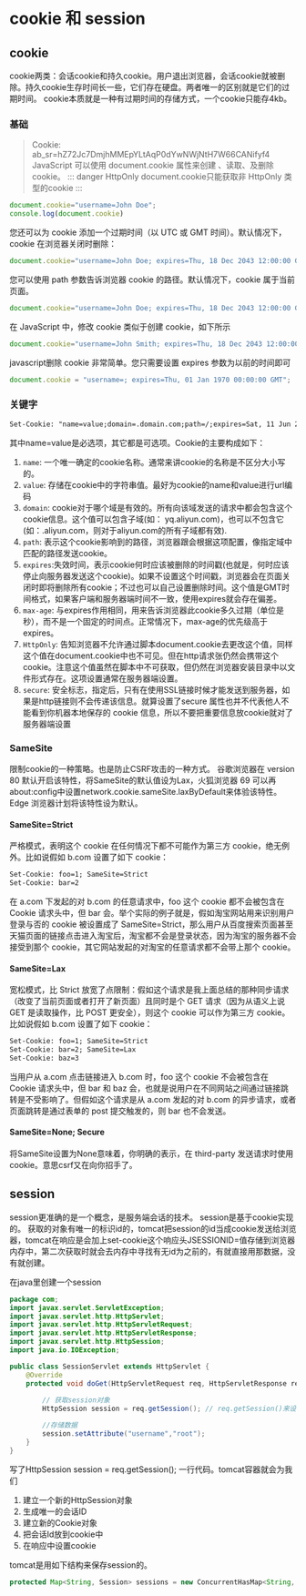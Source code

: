 # cookie 和 session

<ClientOnly>
  <MTA/>
</ClientOnly>


## cookie
cookie两类：会话cookie和持久cookie。用户退出浏览器，会话cookie就被删除。持久cookie生存时间长一些，它们存在硬盘。两者唯一的区别就是它们的过期时间。
cookie本质就是一种有过期时间的存储方式，一个cookie只能存4kb。
### 基础
> Cookie: ab_sr=hZ72Jc7DmjhMMEpYLtAqP0dYwNWjNtH7W66CANifyf4
JavaScript 可以使用 document.cookie 属性来创建 、读取、及删除 cookie。
::: danger HttpOnly
document.cookie只能获取非 HttpOnly 类型的cookie
:::
```js
document.cookie="username=John Doe";
console.log(document.cookie)
```
您还可以为 cookie 添加一个过期时间（以 UTC 或 GMT 时间）。默认情况下，cookie 在浏览器关闭时删除：
```js
document.cookie="username=John Doe; expires=Thu, 18 Dec 2043 12:00:00 GMT";
```
您可以使用 path 参数告诉浏览器 cookie 的路径。默认情况下，cookie 属于当前页面。
```js
document.cookie="username=John Doe; expires=Thu, 18 Dec 2043 12:00:00 GMT; path=/";
```
在 JavaScript 中，修改 cookie 类似于创建 cookie，如下所示
```js
document.cookie="username=John Smith; expires=Thu, 18 Dec 2043 12:00:00 GMT; path=/";
```
javascript删除 cookie 非常简单。您只需要设置 expires 参数为以前的时间即可
```js
document.cookie = "username=; expires=Thu, 01 Jan 1970 00:00:00 GMT";
```
### 关键字
```txt
Set-Cookie: "name=value;domain=.domain.com;path=/;expires=Sat, 11 Jun 2016 11:29:42 GMT;HttpOnly;secure"
```
其中name=value是必选项，其它都是可选项。Cookie的主要构成如下：
1. `name`: 一个唯一确定的cookie名称。通常来讲cookie的名称是不区分大小写的。
2. `value`: 存储在cookie中的字符串值。最好为cookie的name和value进行url编码
3. `domain`: cookie对于哪个域是有效的。所有向该域发送的请求中都会包含这个cookie信息。这个值可以包含子域(如：
yq.aliyun.com)，也可以不包含它(如：.aliyun.com，则对于aliyun.com的所有子域都有效).
4. `path`: 表示这个cookie影响到的路径，浏览器跟会根据这项配置，像指定域中匹配的路径发送cookie。
5. `expires`:失效时间，表示cookie何时应该被删除的时间戳(也就是，何时应该停止向服务器发送这个cookie)。如果不设置这个时间戳，浏览器会在页面关闭时即将删除所有cookie；不过也可以自己设置删除时间。这个值是GMT时间格式，如果客户端和服务器端时间不一致，使用expires就会存在偏差。
6. `max-age`: 与expires作用相同，用来告诉浏览器此cookie多久过期（单位是秒），而不是一个固定的时间点。正常情况下，max-age的优先级高于expires。
7. `HttpOnly`: 告知浏览器不允许通过脚本document.cookie去更改这个值，同样这个值在document.cookie中也不可见。但在http请求张仍然会携带这个cookie。注意这个值虽然在脚本中不可获取，但仍然在浏览器安装目录中以文件形式存在。这项设置通常在服务器端设置。
8. `secure`: 安全标志，指定后，只有在使用SSL链接时候才能发送到服务器，如果是http链接则不会传递该信息。就算设置了secure 属性也并不代表他人不能看到你机器本地保存的 cookie 信息，所以不要把重要信息放cookie就对了服务器端设置


### SameSite
限制cookie的一种策略。也是防止CSRF攻击的一种方式。
谷歌浏览器在 version 80 默认开启该特性，将SameSite的默认值设为Lax，火狐浏览器 69 可以再about:config中设置network.cookie.sameSite.laxByDefault来体验该特性。Edge 浏览器计划将该特性设为默认。
#### SameSite=Strict
严格模式，表明这个 cookie 在任何情况下都不可能作为第三方 cookie，绝无例外。比如说假如 b.com 设置了如下 cookie：
```txt
Set-Cookie: foo=1; SameSite=Strict
Set-Cookie: bar=2
```
在 a.com 下发起的对 b.com 的任意请求中，foo 这个 cookie 都不会被包含在 Cookie 请求头中，但 bar 会。举个实际的例子就是，假如淘宝网站用来识别用户登录与否的 cookie 被设置成了 SameSite=Strict，那么用户从百度搜索页面甚至天猫页面的链接点击进入淘宝后，淘宝都不会是登录状态，因为淘宝的服务器不会接受到那个 cookie，其它网站发起的对淘宝的任意请求都不会带上那个 cookie。

#### SameSite=Lax
宽松模式，比 Strict 放宽了点限制：假如这个请求是我上面总结的那种同步请求（改变了当前页面或者打开了新页面）且同时是个 GET 请求（因为从语义上说 GET 是读取操作，比 POST 更安全），则这个 cookie 可以作为第三方 cookie。比如说假如 b.com 设置了如下 cookie：
```txt
Set-Cookie: foo=1; SameSite=Strict
Set-Cookie: bar=2; SameSite=Lax
Set-Cookie: baz=3
```
当用户从 a.com 点击链接进入 b.com 时，foo 这个 cookie 不会被包含在 Cookie 请求头中，但 bar 和 baz 会，也就是说用户在不同网站之间通过链接跳转是不受影响了。但假如这个请求是从 a.com 发起的对 b.com 的异步请求，或者页面跳转是通过表单的 post 提交触发的，则 bar 也不会发送。

#### SameSite=None; Secure
将SameSite设置为None意味着，你明确的表示，在 third-party 发送请求时使用 cookie。意思csrf又在向你招手了。

## session
session更准确的是一个概念，是服务端会话的技术。
session是基于cookie实现的。
获取的对象有唯一的标识id的，tomcat把session的id当成cookie发送给浏览器，tomcat在响应是会加上set-cookie这个响应头JSESSIONID=值存储到浏览器内存中，第二次获取时就会去内存中寻找有无id为之前的，有就直接用那数据，没有就创建。

在java里创建一个session

```java
package com;
import javax.servlet.ServletException;
import javax.servlet.http.HttpServlet;
import javax.servlet.http.HttpServletRequest;
import javax.servlet.http.HttpServletResponse;
import javax.servlet.http.HttpSession;
import java.io.IOException;

public class SessionServlet extends HttpServlet {
    @Override
    protected void doGet(HttpServletRequest req, HttpServletResponse resp) throws ServletException, IOException {
        
        // 获取session对象
        HttpSession session = req.getSession(); // req.getSession()来设置cookie，那么cookie的名字为JSESSIONID，值为会话id,也就是session id。

        //存储数据
        session.setAttribute("username","root");
    }
}
```

写了HttpSession session = req.getSession(); 一行代码。tomcat容器就会为我们
1. 建立一个新的HttpSession对象
2. 生成唯一的会话ID
3. 建立新的Cookie对象
4. 把会话Id放到cookie中
5. 在响应中设置cookie

tomcat是用如下结构来保存session的。
```java
protected Map<String, Session> sessions = new ConcurrentHasMap<String, Session>()
```